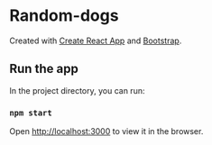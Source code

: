 # Random-dogs

Created with [Create React App](https://github.com/facebookincubator/create-react-app) and [Bootstrap](https://github.com/twbs/bootstrap).


## Run the app

In the project directory, you can run:

### `npm start`

Open [http://localhost:3000](http://localhost:3000) to view it in the browser.
